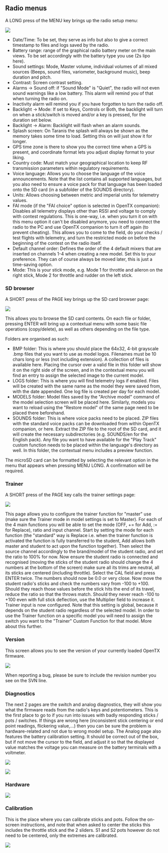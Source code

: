 ## Radio menus

A LONG press of the MENU key brings up the radio setup menu:

![](images/radio-setup.png)

* Date/Time: To be set, they serve as info but also to give a correct timestamp to files and logs saved by the radio.
* Battery range: range of the graphical radio battery meter on the main views. To be set accordingly with the battery type you use (2s lipo here).
* Sound settings: Mode, Master volume, individual volumes of all mixed sources (Beeps, sound files, variometer, background music), beep duration and pitch.
* Contrast: Screen contrast setting.
* Alarms -> Sound off: if "Sound Mode" is "Quiet", the radio will not even sound warnings like a low battery. This alarm will remind you of that when turning the radio on.
* Inactivity alarm will remind you if you have forgotten to turn the radio off.
* Backlight -> Mode: If set to Keys, Controls or Both, the backlight will turn on when a stick/switch is moved and/or a key is pressed, for the duration set below.
* Backlight -> Alarm: Backlight will flash when an alarm sounds.
* Splash screen: On Taranis the splash will always be shown as the memory takes some time to load. Setting this on will just show it for longer.
* GPS time zone is there to show you the correct time when a GPS is present, and coordinate format lets you adjust display format to your liking.
* Country code: Must match your geographical location to keep RF transmission parameters within regulatory requirements.
* Voice language: Allows you to choose the language of the voice announcements. Note that the list contains all supported languages, but you also need to ensure a voice pack for that language has been loaded onto the SD card (in a subfolder of the SOUNDS directory).
* Units: Allows choosing between metric and imperial units for telemetry values.
* FAI mode (if the "FAI choice" option is selected in OpenTX companion): Disables all telemetry displays other than RSSI and voltage to comply with contest regulations. This is one-way, i.e. when you turn it on with this menu option it can't be disabled anymore, you need to connect the radio to the PC and use OpenTX companion to turn it off again (to prevent cheating). This allows you to come to the field, do your checks / test flights with telemetry, and turn the restricted mode on before the beginning of the contest on the radio itself.
* Default channel order: Defines the order of the 4 default mixers that are inserted on channels 1-4 when creating a new model. Set this to your preference. They can of course always be moved later, this is just a time-saving option.
* Mode: This is your stick mode, e.g. Mode 1 for throttle and aileron on the right stick, Mode 2 for throttle and rudder on the left stick.

### SD browser

A SHORT press of the PAGE key brings up the SD card browser page:

![](images/radio-sd.png)

This allows you to browse the SD card contents.
On each file or folder, pressing ENTER will bring up a contextual menu with some basic file operations (copy/delete), as well as others depending on the file type.

Folders are organised as such:
* BMP folder: This is where you should place the 64x32, 4-bit grayscale .bmp files that you want to use as model logos. Filenames must be 10 chars long or less (not including extension). A collection of files is available here. Placing the cursor over a valid file in this folder will show it on the right side of the screen, and in the contextual menu you will find an entry to assign the selected image to the current model.
* LOGS folder: This is where you will find telemetry logs if enabled. Files will be created with the same name as the model they were saved from, with the date appended. One log file is created per day for each model.
* MODELS folder: Model files saved by the "Archive model" command of the model selection screen will be placed here. Similarly, models you want to reload using the "Restore model" of the same page need to be placed there beforehand.
* SOUNDS folder: This is where voice packs need to be placed. ZIP files with the standard voice packs can be downloaded from within OpenTX companion, or here. Extract the ZIP file to the root of the SD card, and it will create the necessary subdirectories (e.g. SOUNDS/en for the English pack). Any file you want to have available for the "Play Track" custom function needs to be placed within the language's directory as well. In this folder, the contextual menu includes a preview function.

The microSD card can be formatted by selecting the relevant option in the menu that appears when pressing MENU LONG. A confirmation will be required.

### Trainer

A SHORT press of the PAGE key calls the trainer settings page:

![](images/radio-trainer.png)

This page allows you to configure the trainer function for "master" use (make sure the Trainer mode in model settings is set to Master). For each of the 4 main functions you will be able to set the mode (OFF, += for Add, := for Replace), ratio and input channel.
Start by setting the mode for each function (the "standard" way is Replace i.e. when the trainer function is activated the function is fully transferred to the student, Add allows both master and student to act upon the function together). Then select the source channel accordingly to the brand/model of the student radio, and set the ratio to 100% for now. Now ensure the student radio is connected and recognised (moving the sticks of the student radio should change the 4 numbers at the bottom of the screen) make sure all its trims are neutral, all its sticks are centered (including throttle). Select the CAL field and press ENTER twice. The numbers should now be 0.0 or very close.
Now move the student radio's sticks and check the numbers vary from -100 to +100. Should they reach those values before the stick hits the end of its travel, reduce the ratio so that the throws match. Should they never reach -100 to +100 even with full stick deflection, use the Multiplier field to increase it.
Trainer input is now configured. Note that this setting is global, because it depends on the student radio regardless of the selected model. In order to use the Trainer function on a specific model you will need to assign the switch you want to the "Trainer" Custom Function for that model. More about this further.

### Version

This screen allows you to see the version of your currently loaded OpenTX firmware.

![](images/radio-version.png)

When reporting a bug, please be sure to include the revision number you see on the SVN line.

### Diagnostics

The next 2 pages are the switch and analog diagnostics, they will show you what the firmware reads from the radio's keys and potentiometers. This is the first place to go to if you run into issues with badly responding sticks / pots / switches. If things are wrong here (inconsistent stick centering or end point readings, flickering value,...) then you can be sure the problem is hardware-related and not due to wrong model setup.
The Analog page also features the battery calibration setting. It should be correct out of the box, but if not move the cursor to the field, and adjust it so that the displayed value matches the voltage you can measure on the battery terminals with a voltmeter.

![](images/radio-switches.png)

![](images/radio-analogs.png)

### Hardware 

![](images/radio-hardware.png)

### Calibration

This is the place where you can calibrate sticks and pots. Follow the on-screen instructions, and note that when asked to center the sticks this includes the throttle stick and the 2 sliders. S1 and S2 pots however do not need to be centered, only the extremes are calibrated.

![](images/radio-calibration.png)
